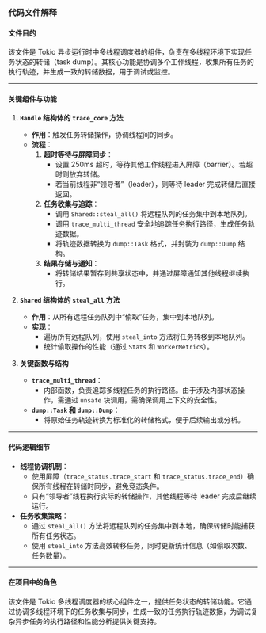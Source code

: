 ### 代码文件解释

#### **文件目的**
该文件是 Tokio 异步运行时中多线程调度器的组件，负责在多线程环境下实现任务状态的转储（task dump）。其核心功能是协调多个工作线程，收集所有任务的执行轨迹，并生成一致的转储数据，用于调试或监控。

---

#### **关键组件与功能**

1. **`Handle` 结构体的 `trace_core` 方法**
   - **作用**：触发任务转储操作，协调线程间的同步。
   - **流程**：
     1. **超时等待与屏障同步**：
        - 设置 250ms 超时，等待其他工作线程进入屏障（barrier）。若超时则放弃转储。
        - 若当前线程非“领导者”（leader），则等待 leader 完成转储后直接返回。
     2. **任务收集与追踪**：
        - 调用 `Shared::steal_all()` 将远程队列的任务集中到本地队列。
        - 调用 `trace_multi_thread` 安全地追踪任务执行路径，生成任务轨迹数据。
        - 将轨迹数据转换为 `dump::Task` 格式，并封装为 `dump::Dump` 结构。
     3. **结果存储与通知**：
        - 将转储结果暂存到共享状态中，并通过屏障通知其他线程继续执行。

2. **`Shared` 结构体的 `steal_all` 方法**
   - **作用**：从所有远程任务队列中“偷取”任务，集中到本地队列。
   - **实现**：
     - 遍历所有远程队列，使用 `steal_into` 方法将任务转移到本地队列。
     - 统计偷取操作的性能（通过 `Stats` 和 `WorkerMetrics`）。

3. **关键函数与结构**
   - **`trace_multi_thread`**：
     - 内部函数，负责追踪多线程任务的执行路径。由于涉及内部状态操作，需通过 `unsafe` 块调用，需确保调用上下文的安全性。
   - **`dump::Task` 和 `dump::Dump`**：
     - 将原始任务轨迹转换为标准化的转储格式，便于后续输出或分析。

---

#### **代码逻辑细节**
- **线程协调机制**：
  - 使用屏障（`trace_status.trace_start` 和 `trace_status.trace_end`）确保所有线程在转储时同步，避免竞态条件。
  - 只有“领导者”线程执行实际的转储操作，其他线程等待 leader 完成后继续运行。
- **任务收集策略**：
  - 通过 `steal_all()` 方法将远程队列的任务集中到本地，确保转储时能捕获所有任务状态。
  - 使用 `steal_into` 方法高效转移任务，同时更新统计信息（如偷取次数、任务数量）。

---

#### **在项目中的角色**
该文件是 Tokio 多线程调度器的核心组件之一，提供任务状态的转储功能。它通过协调多线程环境下的任务收集与同步，生成一致的任务执行轨迹数据，为调试复杂异步任务的执行路径和性能分析提供关键支持。
